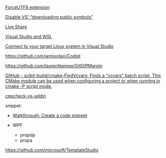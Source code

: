 [ForceUTF8 extension](https://www.zhihu.com/question/37252051?sort=created)

[Disable VS' “downloading public symbols”](https://stackoverflow.com/questions/3817223/disable-vs-downloading-public-symbols)

[Live Share](https://visualstudio.microsoft.com/zh-hans/services/live-share/?rr=https%3A%2F%2Fgithub.com%2FMicrosoftDocs%2Flive-share)

[Visual Studio and WSL](https://github.com/simdjson/simdjson/issues/955)

[Connect to your target Linux system in Visual Studio](https://docs.microsoft.com/en-us/cpp/linux/connect-to-your-remote-linux-computer?view=vs-2019#tcp-port-forwarding)

https://github.com/wmjordan/Codist

https://github.com/laurentkempe/GitDiffMargin

[GitHub - scikit-build/cmake-FindVcvars: Finds a &quot;vcvars&quot; batch script. This CMake module can be used when configuring a project or when running in cmake -P script mode.](https://github.com/scikit-build/cmake-FindVcvars)

[cppcheck-vs-addin](https://github.com/VioletGiraffe/cppcheck-vs-addin)

snippet:

- [Walkthrough: Create a code snippet](https://docs.microsoft.com/en-us/visualstudio/ide/walkthrough-creating-a-code-snippet?view=vs-2022)

- WPF

  - propdp
  - propa


https://github.com/microsoft/TemplateStudio
